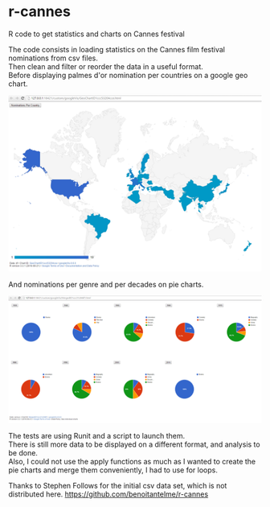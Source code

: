 # r-cannes  
R code to get statistics and charts on Cannes festival  
  
The code consists in loading statistics on the Cannes film festival nominations from csv files.  
Then clean and filter or reorder the data in a useful format.  
Before displaying palmes d'or nomination per countries on a google geo chart.

![Alt Text](https://github.com/benoitantelme/r-cannes/raw/master/screens/nominationMapScreen.png)

And nominations per genre and per decades on pie charts.  

![Alt Text](https://github.com/benoitantelme/r-cannes/raw/master/screens/pieChartsScreen.png)

The tests are using Runit and a script to launch them.  
There is still more data to be displayed on a different format, and analysis to be done.  
Also, I could not use the apply functions as much as I wanted to create the pie charts and merge them conveniently, I had to use for loops.  
  
  
Thanks to Stephen Follows for the initial csv data set, which is not distributed here.
https://github.com/benoitantelme/r-cannes